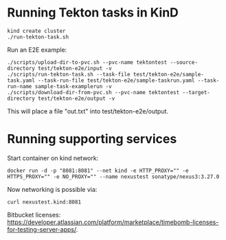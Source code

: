 # Running Tekton tasks in KinD

```
kind create cluster
./run-tekton-task.sh
```


Run an E2E example:
```
./scripts/upload-dir-to-pvc.sh --pvc-name tektontest --source-directory test/tekton-e2e/input -v
./scripts/run-tekton-task.sh --task-file test/tekton-e2e/sample-task.yaml --task-run-file test/tekton-e2e/sample-taskrun.yaml --task-run-name sample-task-examplerun -v
./scripts/download-dir-from-pvc.sh --pvc-name tektontest --target-directory test/tekton-e2e/output -v
```

This will place a file "out.txt" into test/tekton-e2e/output.


# Running supporting services

Start container on kind network:
```
docker run -d -p "8081:8081" --net kind -e HTTP_PROXY="" -e HTTPS_PROXY="" -e NO_PROXY="" --name nexustest sonatype/nexus3:3.27.0
```

Now networking is possible via:
```
curl nexustest.kind:8081
```

Bitbucket licenses: https://developer.atlassian.com/platform/marketplace/timebomb-licenses-for-testing-server-apps/.
